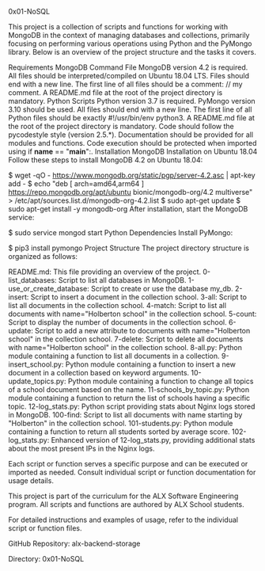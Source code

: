 0x01-NoSQL

This project is a collection of scripts and functions for working with MongoDB in the context of managing databases and collections, primarily focusing on performing various operations using Python and the PyMongo library. Below is an overview of the project structure and the tasks it covers.

Requirements
MongoDB Command File
MongoDB version 4.2 is required.
All files should be interpreted/compiled on Ubuntu 18.04 LTS.
Files should end with a new line.
The first line of all files should be a comment: // my comment.
A README.md file at the root of the project directory is mandatory.
Python Scripts
Python version 3.7 is required.
PyMongo version 3.10 should be used.
All files should end with a new line.
The first line of all Python files should be exactly #!/usr/bin/env python3.
A README.md file at the root of the project directory is mandatory.
Code should follow the pycodestyle style (version 2.5.*).
Documentation should be provided for all modules and functions.
Code execution should be protected when imported using if __name__ == "__main__":.
Installation
MongoDB Installation on Ubuntu 18.04
Follow these steps to install MongoDB 4.2 on Ubuntu 18.04:

$ wget -qO - https://www.mongodb.org/static/pgp/server-4.2.asc | apt-key add -
$ echo "deb [ arch=amd64,arm64 ] https://repo.mongodb.org/apt/ubuntu bionic/mongodb-org/4.2 multiverse" > /etc/apt/sources.list.d/mongodb-org-4.2.list
$ sudo apt-get update
$ sudo apt-get install -y mongodb-org
After installation, start the MongoDB service:

$ sudo service mongod start
Python Dependencies
Install PyMongo:

$ pip3 install pymongo
Project Structure
The project directory structure is organized as follows:

README.md: This file providing an overview of the project.
0-list_databases: Script to list all databases in MongoDB.
1-use_or_create_database: Script to create or use the database my_db.
2-insert: Script to insert a document in the collection school.
3-all: Script to list all documents in the collection school.
4-match: Script to list all documents with name="Holberton school" in the collection school.
5-count: Script to display the number of documents in the collection school.
6-update: Script to add a new attribute to documents with name="Holberton school" in the collection school.
7-delete: Script to delete all documents with name="Holberton school" in the collection school.
8-all.py: Python module containing a function to list all documents in a collection.
9-insert_school.py: Python module containing a function to insert a new document in a collection based on keyword arguments.
10-update_topics.py: Python module containing a function to change all topics of a school document based on the name.
11-schools_by_topic.py: Python module containing a function to return the list of schools having a specific topic.
12-log_stats.py: Python script providing stats about Nginx logs stored in MongoDB.
100-find: Script to list all documents with name starting by "Holberton" in the collection school.
101-students.py: Python module containing a function to return all students sorted by average score.
102-log_stats.py: Enhanced version of 12-log_stats.py, providing additional stats about the most present IPs in the Nginx logs.

Each script or function serves a specific purpose and can be executed or imported as needed. Consult individual script or function documentation for usage details.

This project is part of the curriculum for the ALX Software Engineering program. All scripts and functions are authored by ALX School students.

For detailed instructions and examples of usage, refer to the individual script or function files.

GitHub Repository: alx-backend-storage

Directory: 0x01-NoSQL
